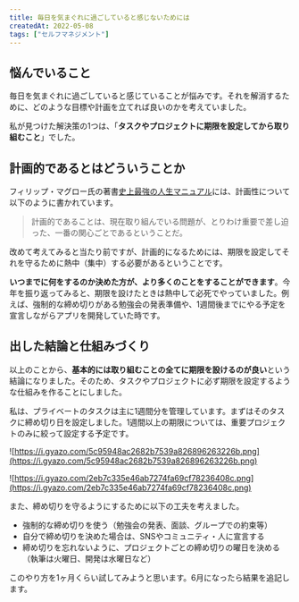 ```yaml
---
title: 毎日を気まぐれに過ごしていると感じないためには
createdAt: 2022-05-08
tags: ["セルフマネジメント"]
---
```


## 悩んでいること

毎日を気まぐれに過ごしていると感じていることが悩みです。それを解消するために、どのような目標や計画を立てれば良いのかを考えていました。

私が見つけた解決策の1つは、「**タスクやプロジェクトに期限を設定してから取り組むこと**」でした。

## 計画的であるとはどういうことか

フィリップ・マグロー氏の著書[史上最強の人生マニュアル](https://www.amazon.co.jp/%E5%8F%B2%E4%B8%8A%E6%9C%80%E5%BC%B7%E3%81%AE%E4%BA%BA%E7%94%9F%E6%88%A6%E7%95%A5%E3%83%9E%E3%83%8B%E3%83%A5%E3%82%A2%E3%83%AB-%E3%83%95%E3%82%A3%E3%83%AA%E3%83%83%E3%83%97%E3%83%BB%E3%83%9E%E3%82%B0%E3%83%AD%E3%83%BC-ebook/dp/B010U9KY6A/ref=tmm_kin_swatch_0?_encoding=UTF8&qid=&sr=)には、計画性について以下のように書かれています。

> 計画的であることは、現在取り組んでいる問題が、とりわけ重要で差し迫った、一番の関心ごとであるということだ。

改めて考えてみると当たり前ですが、計画的になるためには、期限を設定してそれを守るために熱中（集中）する必要があるということです。

**いつまでに何をするのか決めた方が、より多くのことをすることができます**。今年を振り返ってみると、期限を設けたときは熱中して必死でやっていました。例えば、強制的な締め切りがある勉強会の発表準備や、1週間後までにやる予定を宣言しながらアプリを開発していた時です。

## 出した結論と仕組みづくり

以上のことから、**基本的には取り組むことの全てに期限を設けるのが良い**という結論になりました。そのため、タスクやプロジェクトに必ず期限を設定するような仕組みを作ることにしました。

私は、プライベートのタスクは主に1週間分を管理しています。まずはそのタスクに締め切り日を設定しました。1週間以上の期限については、重要プロジェクトのみに絞って設定する予定です。

![https://i.gyazo.com/5c95948ac2682b7539a826896263226b.png](https://i.gyazo.com/5c95948ac2682b7539a826896263226b.png)

![https://i.gyazo.com/2eb7c335e46ab7274fa69cf78236408c.png](https://i.gyazo.com/2eb7c335e46ab7274fa69cf78236408c.png)

また、締め切りを守るようにするために以下の工夫を考えました。

- 強制的な締め切りを使う（勉強会の発表、面談、グループでの約束等）
- 自分で締め切りを決めた場合は、SNSやコミュニティ・人に宣言する
- 締め切りを忘れないように、プロジェクトごとの締め切りの曜日を決める（執筆は火曜日、開発は水曜日など）

このやり方を1ヶ月くらい試してみようと思います。6月になったら結果を追記します。
